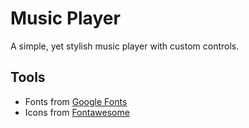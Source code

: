 # Music Player
A simple, yet stylish music player with custom controls.


## Tools
* Fonts from [Google Fonts](https://fonts.google.com/)
* Icons from [Fontawesome](https://fontawesome.com/)
